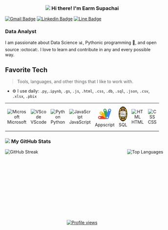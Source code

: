 <!-- Heading -->
<h3 align="center"><img src = "https://raw.githubusercontent.com/MartinHeinz/MartinHeinz/master/wave.gif" width = 30px> Hi there! I'm Earm Supachai</h3>

<!-- contact -->
[![Gmail Badge](https://img.shields.io/badge/-supachairatchakoo@gmail.com-c14438?style=flat&logo=Gmail&logoColor=white)](mailto:supachairatchakoo@gmail.com "Connect via Email") 
[![Linkedin Badge](https://img.shields.io/badge/-SUPACHAI%20RATCHAKOO-0072b1?style=flat&logo=Linkedin&logoColor=white)](https://www.linkedin.com/in/supachai-ratchakoo-7b969a2a3?utm_source=share&utm_campaign=share_via&utm_content=profile&utm_medium=android_app "Connect on LinkedIn") 
[![Line Badge](https://img.shields.io/badge/earmearm-00C300?style=lat&logo=line&logoColor=white)](https://line.me/ti/p/mFk6933tmb "Contact on Line")



### Data Analyst
I am passionate about Data Science 📊, Pythonic programming 🐍, and open source :octocat:. I love to learn and contribute in any and every possible way.


<!-- Skill Views -->

 <div>
<h2 align="left" id="macropower-tech">Favorite Tech</h2>

> Tools, languages, and other things that I like to work with.
- ⚙️ I use daily: `.py`,`.ipynb`, `.gs`, `.js`, `.html`, `.css`, `.db`, `.sql`, `.json`, `.csv`, `.xlsx`, `.pbix`
</div>

<!-- Skill Table -->

<div>
  <table style="border: 0px;">
    <tr>
      <td align="center" width="96">
        <img src="https://img.icons8.com/color/48/000000/microsoft.png" width="48" height="48" alt="Microsoft" />
        <br>Microsoft
      </td>
      <td align="center" width="96">
        <img src="https://img.icons8.com/color/48/000000/visual-studio-code-2019.png" width="48" height="48" alt="VScode" />
        <br>VScode
      </td>
      <td align="center" width="96">
        <img src="https://img.icons8.com/color/48/000000/python.png" width="48" height="48" alt="Python" />
        <br>Python
      </td>
      <td align="center" width="96">
        <img src="https://img.icons8.com/color/96/000000/javascript.png" width="48" height="48" alt="JavaScript" />
        <br>JavaScript
      </td>
      <td align="center" width="96">
        <img src="Google_Apps_Script.png" width="48" height="48" alt="Appscript" />
        <br>Appscript
      </td>
      <td align="center" width="96">
        <img src="SQL.png" width="48" height="48" alt="SQL" />
        <br>SQL
      </td>
      <td align="center" width="96">
        <img src="https://img.icons8.com/color/48/000000/html-5.png" width="48" height="48" alt="HTML" />
        <br>HTML
      </td>
      <td align="center" width="96">
        <img src="https://img.icons8.com/color/48/000000/css3.png" width="48" height="48" alt="CSS" />
        <br>CSS
      </td>
      <td align="center" width="96">
        <img src="https://img.icons8.com/color/48/000000/power-bi.png" width="48" height="48" alt="Power BI" />
        <br>Power BI
      </td>
      <td align="center" width="96">
        <img src="Tableau.png" width="48" height="48" alt="Tableau" />
        <br>Tableau
      </td>
      <td align="center" width="96">
        <img src="Line_notify.png" width="48" height="48" alt="Line Notify" />
        <br>Line Notify
      </td>
    </tr>
  </table>
</div>






<!-- My GitHub -->
### <img src="https://i.pinimg.com/originals/65/c4/f4/65c4f452571be1261e9c623f7da488ac.gif" width="18px"> My GitHub Stats 

<div style="display: flex;">
    <img src="https://github-readme-streak-stats.herokuapp.com?user=su-pa-chai&theme=dark&hide_border=true&border_radius=14" alt="GitHub Streak"   width="400px" height="192px"/>
    <img src="https://github-readme-stats.vercel.app/api/top-langs/?username=su-pa-chai&layout=compact&theme=dark&hide_border=true&border_radius=8" alt="Top Languages"  width="400px" height="192px"/>
</div>


<!-- Profile Views -->

<div align="center" style="margin: 40px;">
  <a href="https://github.com/su-pa-chai/">
    <img width="123px" src="https://komarev.com/ghpvc/?username=su-pa-chai&label=Profile%20views&color=DE002D&style=flat" alt="Profile views" />
  </a>
</div>

<!-- THE END -->



<!--
**su-pa-chai/su-pa-chai** is a ✨ _special_ ✨ repository because its `README.md` (this file) appears on your GitHub profile.

Here are some ideas to get you started:

- 🔭 I’m currently working on ...
- 🌱 I’m currently learning ...
- 👯 I’m looking to collaborate on ...
- 🤔 I’m looking for help with ...
- 💬 Ask me about ...
- 📫 How to reach me: ...
- 😄 Pronouns: ...
- ⚡ Fun fact: ...
-->
